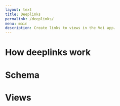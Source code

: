 ```yaml
---
layout: text
title: Deeplinks
permalink: /deeplinks/
menu: main
description: Create links to views in the Voi app.
---
```


# How deeplinks work

# Schema

# Views